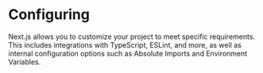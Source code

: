 # Configuring

Next.js allows you to customize your project to meet specific requirements. This includes integrations with TypeScript, ESLint, and more, as well as internal configuration options such as Absolute Imports and Environment Variables.